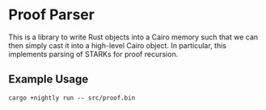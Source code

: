 # Proof Parser

This is a library to write Rust objects into a Cairo memory such that we can then simply cast it into a high-level Cairo object. In particular, this implements parsing of STARKs for proof recursion.


## Example Usage 

```
cargo +nightly run -- src/proof.bin
```